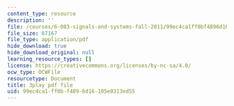 ```yaml
---
content_type: resource
description: ''
file: /courses/6-003-signals-and-systems-fall-2011/99ec4ca1ff0bf4896d16105e0313ed55_2X7o37pfdp8.pdf
file_size: 67167
file_type: application/pdf
hide_download: true
hide_download_original: null
learning_resource_types: []
license: https://creativecommons.org/licenses/by-nc-sa/4.0/
ocw_type: OCWFile
resourcetype: Document
title: 3play pdf file
uid: 99ec4ca1-ff0b-f489-6d16-105e0313ed55
---
```

